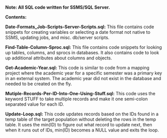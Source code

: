 **Note: All SQL code written for SSMS/SQL Server.**

**__Contents:__**

**Date-Formats_Job-Scripts-Server-Scripts.sql:**
   This file contains code snippets for creating variables or selecting a date format not native to SSMS, updating jobs, and misc. db/server scripts.

**Find-Table-Column-Sproc.sql:**
   This file contains code snippets for looking up tables, columns, and sprocs in databases.
   It also contains code to look up additional attributes about columns and objects.

**Get-Academic-Year.sql:**
   This code is similar to code from a mapping project where the academic year for a specific semester was a primary key in an external system.
   The academic year did not exist in the database and needed to be created on the fly.

**Mutiple-Records-Per-ID-Into-One-Using-Stuff.sql:**
   This code uses the keyword STUFF to take multiple records and make it one semi-colon separated value for each ID.

**Update-Loop.sql:**
   This code updates records based on the IDs found in a temp table of the target population without deleting the rows in the temp table.
   It uses the min(ID) to figure out what record to update next, then when it runs out of IDs, min(ID) becomes a NULL value and exits the loop.

